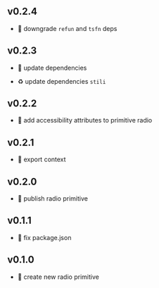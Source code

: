 ## v0.2.4

* 🐞 downgrade `refun` and `tsfn` deps

## v0.2.3

* 🐞 update dependencies

* ♻️ update dependencies `stili`

## v0.2.2

* 🐞 add accessibility attributes to primitive radio

## v0.2.1

* 🐞 export context

## v0.2.0

* 🐣 publish radio primitive

## v0.1.1

* 🐞 fix package.json

## v0.1.0

* 🐣 create new radio primitive
